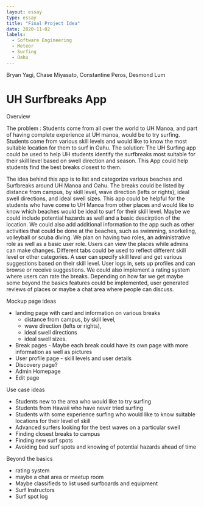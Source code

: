 ```yaml
---
layout: essay
type: essay
title: "Final Project Idea"
date: 2020-11-02
labels:
  - Software Engineering
  - Meteor
  - Surfing
  - Oahu
---
```

Bryan Yagi,
Chase Miyasato,
Constantine Peros,
Desmond Lum

<h1>UH Surfbreaks App</h1>

Overview

The problem : Students come from all over the world to UH Manoa, and part of having complete experience at UH manoa, would be to try surfing.  Students come from various skill levels and would like to know the most suitable location for them to surf in Oahu.
The solution: The UH Surfing app could be used to help UH students identify the surfbreaks most suitable for their skill level based on swell direction and season.  This App could help students find the best breaks closest to them.


The idea behind this app is to list and categorize various beaches and Surfbreaks around UH Manoa and Oahu.  The breaks could be listed by distance from campus, by skill level, wave direction (lefts or rights), ideal swell directions, and ideal swell sizes.  This app could be helpful for the students who have come to UH Manoa from other places and would like to know which beaches would be ideal to surf for their skill level.  Maybe we could include potential hazards as well and a basic descirption of the location.  We could also add additional information to the app such as other activities that could be done at the beaches, such as swimming, snorkeling, volleyball or scuba diving.  We plan on having two roles, an administrative role as well as a basic user role.  Users can view the places while admins can make changes.  Different tabs could be used to reflect different skill level or other categories.  A user can specify skill level and get various suggestions based on their skill level.  User logs in, sets up profiles and can browse or receive suggestions.  We could also implement a rating system where users can rate the breaks.  Depending on how far we get maybe some beyond the basics features could be implemented, user generated reviews of places or maybe a chat area where people can discuss.

Mockup page ideas
 - landing page with card and information on various breaks
     - distance from campus, by skill level,
     - wave direction (lefts or rights),
     - ideal swell directions
     - ideal swell sizes.
 - Break pages - Maybe each break could have its own page with more information as well as pictures
 - User profile page - skill levels and user details
 - Discovery page?
 - Admin Homepage
 - Edit page


 Use case ideas
  - Students new to the area who would like to try surfing
  - Students from Hawaii who have never tried surfing
  - Students with some experience surfing who would like to know suitable locations for their level of skill
  - Advanced surfers looking for the best waves on a particular swell
  - Finding closest breaks to campus
  - Finding new surf spots
  - Avoiding bad surf spots and knowing of potential hazards ahead of time


Beyond the basics
  - rating system
  - maybe a chat area or meetup room
  - Maybe classifieds to list used surfboards and equipment
  - Surf Instructors
  - Surf spot log